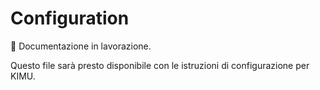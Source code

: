 # Configuration

🚧 Documentazione in lavorazione.

Questo file sarà presto disponibile con le istruzioni di configurazione per KIMU.

